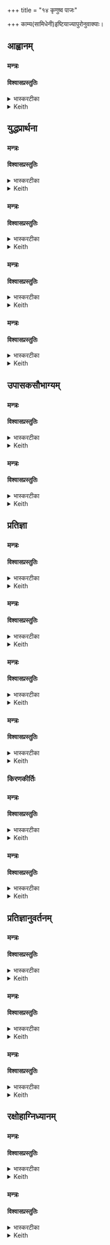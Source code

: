 +++
title = "१४ कृणुष्व पाजः"

+++
काम्य(सामिधेनी)इष्टियाज्यापुरोनुवाक्याः।

## आह्वानम्
### मन्त्रः
#### विश्वासप्रस्तुतिः
<div class="js_include" url="/vedAH_Rk/shAkalam/saMhitA/vishvAsa-prastutiH/04/004/01_kRNuShva_pAjaH.md"  newLevelForH1="2" includeTitle="false"> </div>

<details><summary>भास्करटीका</summary>

</details>
<details><summary>Keith</summary>

Put forth thy strength like a spreading net;  
Come like a mighty king with thy retainers;  
Hurling thy swift net thou shootest arrows;  
Pierce the Raksases with thy keenest (darts).
</details>



## युद्धप्रार्थना
### मन्त्रः
#### विश्वासप्रस्तुतिः
<div class="js_include" url="/vedAH_Rk/shAkalam/saMhitA/vishvAsa-prastutiH/04/004/02_tava_bhramAsa.md"  newLevelForH1="2" includeTitle="false"> </div>

<details><summary>भास्करटीका</summary>

</details>
<details><summary>Keith</summary>

Swiftly thy whirling flames descend;  
bring upward Follow them, glowing in thy fury;  
Thy heat, O Agni, thy winged (flames) with thy tongue,  
Unfettered, on all sides spread thy firebrands.
</details>



### मन्त्रः
#### विश्वासप्रस्तुतिः
<div class="js_include" url="/vedAH_Rk/shAkalam/saMhitA/vishvAsa-prastutiH/04/004/03_prati_spasho.md"  newLevelForH1="2" includeTitle="false"> </div>

<details><summary>भास्करटीका</summary>

</details>
<details><summary>Keith</summary>

Send forth thy spies, swiftest in thy motion;  
Be an unfailing guardian to this folk,  
From him who afar plans evil [1], from him who near;  
O Agni let no trouble from thee overwhelm us.
</details>



### मन्त्रः
#### विश्वासप्रस्तुतिः
<div class="js_include" url="/vedAH_Rk/shAkalam/saMhitA/vishvAsa-prastutiH/04/004/04_udagne_tiShTha.md"  newLevelForH1="2" includeTitle="false"> </div>

<details><summary>भास्करटीका</summary>

</details>
<details><summary>Keith</summary>

Arise, O Agni; spread thyself out;  
Burn up our foes, O thou of keen dart;  
Him who hath wrought evil for us, O blazing one,  
Do thou consume utterly like dry stubble.
</details>



### मन्त्रः
#### विश्वासप्रस्तुतिः
<div class="js_include" url="/vedAH_Rk/shAkalam/saMhitA/vishvAsa-prastutiH/04/004/05_Urdhvo_bhava.md"  newLevelForH1="2" includeTitle="false"> </div>

<details><summary>भास्करटीका</summary>

</details>
<details><summary>Keith</summary>

Arise; drive from us (our foes);  
Reveal thy heavenly strength, O Agni,  
Slacken the strung (weapon) of the demon-driven;  
Crush our foes, kin or not kin.
</details>



## उपासकसौभाग्यम्
### मन्त्रः
#### विश्वासप्रस्तुतिः
<div class="js_include" url="/vedAH_Rk/shAkalam/saMhitA/vishvAsa-prastutiH/04/004/06_sa_te.md"  newLevelForH1="2" includeTitle="false"> </div>

<details><summary>भास्करटीका</summary>

</details>
<details><summary>Keith</summary>

He knows thy [2] loving kindliness, O most youthful one,  
Who hath given furtherance to this devotion;  
All happy days for him, glory, and wealth  
--Opening the doors of the miser--he hath revealed.'
</details>



### मन्त्रः
#### विश्वासप्रस्तुतिः
<div class="js_include" url="/vedAH_Rk/shAkalam/saMhitA/vishvAsa-prastutiH/04/004/07_sedagne_astu.md"  newLevelForH1="2" includeTitle="false"> </div>

<details><summary>भास्करटीका</summary>

</details>
<details><summary>Keith</summary>

Let him, O Agni, be fortunate and munificent,  
Who with constant oblation, who with praise,  
Seeks to delight thee in his life in his house;  
May all days be happy for him; be that the will.
</details>



## प्रतिज्ञा
### मन्त्रः
#### विश्वासप्रस्तुतिः
<div class="js_include" url="/vedAH_Rk/shAkalam/saMhitA/vishvAsa-prastutiH/04/004/08_archAmi_te.md"  newLevelForH1="2" includeTitle="false"> </div>

<details><summary>भास्करटीका</summary>

</details>
<details><summary>Keith</summary>

I praise thy loving kindness; loud sounding (thou singest) a reply;  
Let this song of mine, beloved of thee, sing with thee [3]  
With good steeds and fair chariots may we adorn thee;  
Maintain for us the lordly power as the days go by.
</details>


### मन्त्रः
#### विश्वासप्रस्तुतिः
<div class="js_include" url="/vedAH_Rk/shAkalam/saMhitA/vishvAsa-prastutiH/04/004/09_iha_tvA.md"  newLevelForH1="2" includeTitle="false"> </div>

<details><summary>भास्करटीका</summary>

</details>
<details><summary>Keith</summary>

Here let each serve thee readily,  
That shinest in the darkness, as the days go by;  
Happy and joyous may we attend thee 
That dost surpass the glories of men.  
</details>



### मन्त्रः
#### विश्वासप्रस्तुतिः
<div class="js_include" url="/vedAH_Rk/shAkalam/saMhitA/vishvAsa-prastutiH/04/004/10_yastvA_svashvaH.md"  newLevelForH1="2" includeTitle="false"> </div>

<details><summary>भास्करटीका</summary>

</details>
<details><summary>Keith</summary>

He who with good steeds and rich in gold  
Approacheth thee, O Agni, with a rich chariot,  
His protector thou art, the comrade of him  
Who duly offereth thee glad reception.
</details>



### मन्त्रः
#### विश्वासप्रस्तुतिः
<div class="js_include" url="/vedAH_Rk/shAkalam/saMhitA/vishvAsa-prastutiH/04/004/11_maho_rujAmi.md"  newLevelForH1="2" includeTitle="false"> </div>

<details><summary>भास्करटीका</summary>

</details>
<details><summary>Keith</summary>

The great I overcome [4] through kinship and my songs;  
That hath descended to me from Gotama, my sire;  
Pay heed to this song of ours,  
O Hotr, most youthful, skilful, friend of the house.
</details>



### किरणकीर्तिः
### मन्त्रः
#### विश्वासप्रस्तुतिः
<div class="js_include" url="/vedAH_Rk/shAkalam/saMhitA/vishvAsa-prastutiH/04/004/12_asvapnajastaraNayaH_sushevA.md"  newLevelForH1="2" includeTitle="false"> </div>

<details><summary>भास्करटीका</summary>

</details>
<details><summary>Keith</summary>

Sleepless, speedy, propitious,  
Unwearied, never hostile, unexhausted,  
May thy guardians, O Agni, taking their places here united,  
Protect us, O wise one.
</details>




### मन्त्रः
#### विश्वासप्रस्तुतिः
<div class="js_include" url="/vedAH_Rk/shAkalam/saMhitA/vishvAsa-prastutiH/04/004/13_ye_pAyavo.md"  newLevelForH1="2" includeTitle="false"> </div>

<details><summary>भास्करटीका</summary>

</details>
<details><summary>Keith</summary>

In Thy guardians, O Agni, who seeing,  
Guarded from ill the blind Mamateya,  
He of all wisdom guarded these kindly ones;  
The foes that were fain to deceive could not [5] deceive.
</details>



## प्रतिज्ञानुवर्तनम्
### मन्त्रः
#### विश्वासप्रस्तुतिः
<div class="js_include" url="/vedAH_Rk/shAkalam/saMhitA/vishvAsa-prastutiH/04/004/14_tvayA_vayaM.md"  newLevelForH1="2" includeTitle="false"> </div>

<details><summary>भास्करटीका</summary>

</details>
<details><summary>Keith</summary>

In unison with thee, aided by thee,  
Under thy leadership, let us gain strength;  
Fulfil both our desires, O truthful one;  
Perform it forthwith, O fearless one.
</details>



### मन्त्रः
#### विश्वासप्रस्तुतिः
<div class="js_include" url="/vedAH_Rk/shAkalam/saMhitA/vishvAsa-prastutiH/04/004/15_ayA_te.md"  newLevelForH1="2" includeTitle="false"> </div>

<details><summary>भास्करटीका</summary>

</details>
<details><summary>Keith</summary>

With this fuel, O Agni, will we serve thee;  
Accept the song of praise recited for thee;  
Burn those that revile, the Raksases; guard us,  
From the foe, the reviler, O rich in friends, from blame.
</details>



### मन्त्रः
#### विश्वासप्रस्तुतिः
<div class="js_include" url="/vedAH_Rk/shAkalam/saMhitA/vishvAsa-prastutiH/10/087/01_raxohaNaM_vAjinamA.md"  newLevelForH1="2" includeTitle="false"> </div>

<details><summary>भास्करटीका</summary>

</details>
<details><summary>Keith</summary>

I touch the steed that slayeth the Raksases;  
I go for shelter to the friend most spreading;  
May Agni, enkindled with our offerings, sharpening (his dart)  
Guard us by day, [6] from harm and by night.
</details>


## रक्षोहाग्निध्यानम्
### मन्त्रः
#### विश्वासप्रस्तुतिः
<div class="js_include" url="/vedAH_Rk/shAkalam/saMhitA/vishvAsa-prastutiH/05/002/09_vi_jyotiShA.md"  newLevelForH1="2" includeTitle="false"> </div>

<details><summary>भास्करटीका</summary>

</details>
<details><summary>Keith</summary>

With great radiance Agni shineth;  
All things doth he reveal by his might;  
He overcometh godless and malign enchantments  
He sharpeneth his horns to pierce the Raksas.
</details>



### मन्त्रः
#### विश्वासप्रस्तुतिः
<div class="js_include" url="/vedAH_Rk/shAkalam/saMhitA/vishvAsa-prastutiH/05/002/10_uta_svAnAso.md"  newLevelForH1="2" includeTitle="false"> </div>

<details><summary>भास्करटीका</summary>

</details>
<details><summary>Keith</summary>

Let the roarings of Agni rise to the heaven,  
Sharp weapons to slay the Raksas;  
In the carouse his radiance bursteth forth  
The godless assailers cannot restrain him.

</details>
